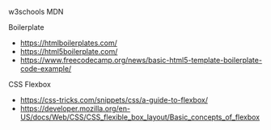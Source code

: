 w3schools
MDN

Boilerplate
- https://htmlboilerplates.com/
- https://html5boilerplate.com/
- https://www.freecodecamp.org/news/basic-html5-template-boilerplate-code-example/

CSS Flexbox
- https://css-tricks.com/snippets/css/a-guide-to-flexbox/
- https://developer.mozilla.org/en-US/docs/Web/CSS/CSS_flexible_box_layout/Basic_concepts_of_flexbox